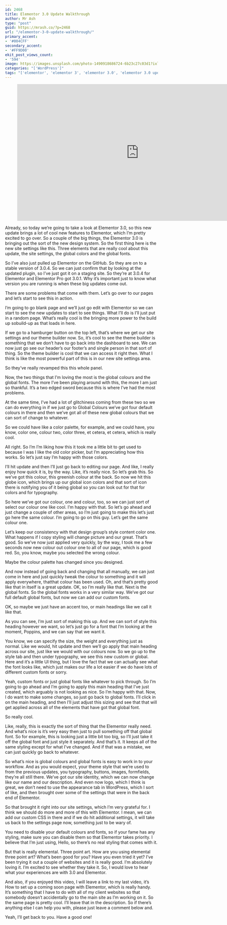```yaml
---
id: 2468
title: Elementor 3.0 Update Walkthrough
author: Mr Ash
type: "post"
guid: https://mrash.co/?p=2468
url: "/elementor-3-0-update-walkthrough/"
primary_accent:
- '#004CFF'
secondary_accent:
- '#FF9D00'
ekit_post_views_count:
- '594'
image: https://images.unsplash.com/photo-1490918686724-6b23c27c03d1?ixlib=rb-1.2.1&ixid=eyJhcHBfaWQiOjE1MjQzMn0&fm=jpg&q=85&fit=crop&w=2560&h=1920
categories: "['WordPress']"
tags: "['elementor', 'elementor 3', 'elementor 3.0', 'elementor 3.0 update', 'elementor 3.0 walkthrough', 'elementor update', 'elementor walkthrough', 'elementorlove', 'updated elementor']"
---
```


<figure class="wp-block-embed is-type-video is-provider-youtube wp-block-embed-youtube wp-embed-aspect-16-9 wp-has-aspect-ratio"><div class="wp-block-embed__wrapper"><iframe allow="accelerometer; autoplay; clipboard-write; encrypted-media; gyroscope; picture-in-picture" allowfullscreen="" frameborder="0" height="450" loading="lazy" src="https://www.youtube.com/embed/d81eh3WCoY8?feature=oembed" title="NEW Elementor 3.0 Update | Global Fonts, Colours & Theme Builder Walkthrough | #elementorlove #wp" width="800"></iframe></div></figure>Already, so today we’re going to take a look at Elementor 3.0, so this new update brings a lot of cool new features to Elementor, which I’m pretty excited to go over. So a couple of the big things, the Elementor 3.0 is bringing out the sort of the new design system. So the first thing here is the new site settings like this. Three elements that are really cool about this update, the site settings, the global colors and the global fonts.

So I’ve also just pulled up Elementor on the GitHub. So they are on to a stable version of 3.0.4. So we can just confirm that by looking at the updated plugin, so I’ve just got it on a staging site. So they’re at 3.0.4 for Elementor and Elementor Pro got 3.0.1. Why it’s important just to know what version you are running is when these big updates come out.

There are some problems that come with them. Let’s go over to our pages and let’s start to see this in action.

I’m going to go blank page and we’ll just go edit with Elementor so we can start to see the new updates to start to see things. What I’ll do is I’ll just put in a random page. What’s really cool is the bringing more power to the build up sobuild-up as that loads in here.

If we go to a hamburger button on the top left, that’s where we get our site settings and our theme builder now. So, it’s cool to see the theme builder is something that we don’t have to go back into the dashboard to see. We can now just go see our header’s our footer’s and single person in that sort of thing. So the theme builder is cool that we can access it right then. What I think is like the most powerful part of this is in our new site settings area.

So they’ve really revamped this this whole panel.

Now, the two things that I’m loving the most is the global colours and the global fonts. The more I’ve been playing around with this, the more I am just so thankful. It’s a two edged sword because this is where I’ve had the most problems.

At the same time, I’ve had a lot of glitchiness coming from these two so we can do everything in if we just go to Global Colours we’ve got four default colours in there and then we’ve got all of these new global colours that we can sort of change to whatever.

So we could have like a color palette, for example, and we could have, you know, color one, colour two, color three, et cetera, et cetera, which is really cool.

All right. So I’m I’m liking how this it took me a little bit to get used to because I was I like the old color picker, but I’m appreciating how this works. So let’s just say I’m happy with those colors.

I’ll hit update and then I’ll just go back to editing our page. And like, I really enjoy how quick it is, by the way. Like, it’s really nice. So let’s grab this. So we’ve got this colour, this greenish colour at the back. So now we hit this globe icon, which brings up our global icon colors and that sort of icon there is notifying you of it being global so you can look out for that for colors and for typography.

So here we’ve got our colour, one and colour, too, so we can just sort of select our colour one like cool. I’m happy with that. So let’s go ahead and just change a couple of other areas, so I’m just going to make this let’s just go here the same colour. I’m going to go on this guy. Let’s get the same colour one.

Let’s keep our consistency with that design group’s style content color one. What happens if I copy styling will change picture and our great. That’s good. So we’ve now just applied very quickly, by the way, I took me a few seconds now new colour out colour one to all of our page, which is good red. So, you know, maybe you selected the wrong colour.

Maybe the colour palette has changed since you designed.

And now instead of going back and changing that all manually, we can just come in here and just quickly tweak the colour to something and it will apply everywhere, thatthat colour has been used. Oh, and that’s pretty good like that in itself is a great update. OK, so I’m really like that. Next is the global fonts. So the global fonts works in a very similar way. We’ve got our full default global fonts, but now we can add our custom fonts.

OK, so maybe we just have an accent too, or main headings like we call it like that.

As you can see, I’m just sort of making this up. And we can sort of style this heading however we want, so let’s just go for a font that I’m looking at the moment, Poppins, and we can say that we want it.

You know, we can specify the size, the weight and everything just as normal. Like we would, hit update and then we’ll go apply that main heading across our site, just like we would with our colours now. So we go up to the style tab and then under typography, we see this new custom or global. Here and it’s a little UI thing, but I love the fact that we can actually see what the font looks like, which just makes our life a lot easier if we do have lots of different custom fonts or sorry.

Yeah, custom fonts or just global fonts like whatever to pick through. So I’m going to go ahead and I’m going to apply this main heading that I’ve just created, which arguably is not looking as nice. So I’m happy with that. Now, I do want to make some changes, so just go back to global fonts. I’ll click in on the main heading, and then I’ll just adjust this sizing and see that that will get applied across all of the elements that have got that global font.

So really cool.

Like, really, this is exactly the sort of thing that the Elementor really need. And what’s nice is it’s very easy then just to pull something off that global font. So for example, this is looking just a little bit too big, so I’ll just take it off the global font and just style it separately. And that’s it. It keeps all of the same styling except for what I’ve changed. And if that was a mistake, we can just quickly go back to whatever.

So what’s nice is global colours and global fonts is easy to work in to your workflow. And as you would expect, your theme style that we’re used to from the previous updates, you typography, buttons, images, formfields, they’re all still there. We’ve got our site identity, which we can now change like our name and our description. And even now logo, which I think is great, we don’t need to use the appearance tab in WordPress, which I sort of like, and then brought over some of the settings that were in the back end of Elementor.

So that brought it right into our site settings, which I’m very grateful for. I think we should do more and more of this with Elementor. I mean, we can add our custom CSS in there and if we do hit additional settings, it will take us back to the settings page now, something just to be wary of.

You need to disable your default colours and fonts, so if your fame has any styling, make sure you can disable them so that Elementor takes priority. I believe that I’m just using, Hello, so there’s no real styling that comes with it.

But that is really elemental. Three point art. How are you using elemental three point art? What’s been good for you? Have you even tried it yet? I’ve been trying it out a couple of websites and it is really good. I’m absolutely loving it. I’m excited to see whether they take it. So, I would love to hear what your experiences are with 3.0 and Elementor.

And also, if you enjoyed this video, I will leave a link to my last video, it’s How to set up a coming soon page with Elementor, which is really handy. It’s something that I have to do with all of my client websites so that somebody doesn’t accidentally go to the main site as I’m working on it. So the same page is pretty cool. I’ll leave that in the description. So if there’s anything else I can help you with, please just leave a comment below and.

Yeah, I’ll get back to you. Have a good one!